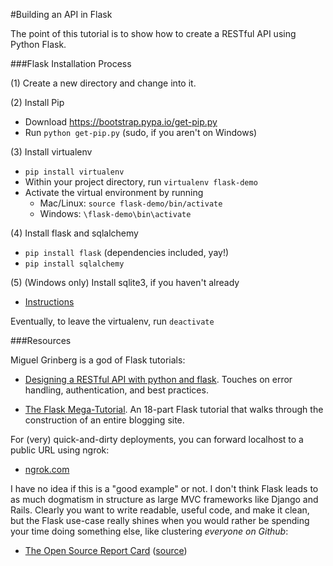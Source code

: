 #Building an API in Flask

The point of this tutorial is to show how to create a RESTful API using
Python Flask.

###Flask Installation Process

(1) Create a new directory and change into it.

(2) Install Pip

- Download https://bootstrap.pypa.io/get-pip.py
- Run ``python get-pip.py`` (sudo, if you aren't on Windows)

(3) Install virtualenv

- ``pip install virtualenv``
- Within your project directory, run ``virtualenv flask-demo``
- Activate the virtual environment by running 
  - Mac/Linux: ``source flask-demo/bin/activate``
  - Windows: ``\flask-demo\bin\activate``

(4) Install flask and sqlalchemy

- ``pip install flask`` (dependencies included, yay!)
- ``pip install sqlalchemy``

(5) (Windows only) Install sqlite3, if you haven't already

  - [Instructions](http://www.tutorialspoint.com/sqlite/sqlite_installation.htm)

Eventually, to leave the virtualenv, run ``deactivate``

###Resources

Miguel Grinberg is a god of Flask tutorials:

- [Designing a RESTful API with python and flask](http://blog.miguelgrinberg.com/post/designing-a-restful-api-with-python-and-flask). Touches on error handling, authentication, and best practices.

- [The Flask Mega-Tutorial](http://blog.miguelgrinberg.com/post/the-flask-mega-tutorial-part-i-hello-world). An 18-part Flask tutorial that walks through the construction of an entire blogging site.

For (very) quick-and-dirty deployments, you can forward localhost to a public
URL using ngrok:

- [ngrok.com](https://ngrok.com/)

I have no idea if this is a "good example" or not. I don't think Flask leads
to as much dogmatism in structure as large MVC frameworks like Django and Rails.
 Clearly you want to write readable, useful code, and make it clean, but the
 Flask use-case really shines when you would rather be spending your time
 doing something else, like clustering _everyone on Github_:

- [The Open Source Report Card](http://osrc.dfm.io/) ([source](https://github.com/dfm/osrc))

